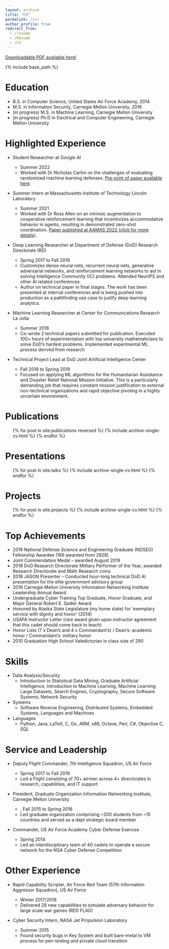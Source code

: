```yaml
---
layout: archive
title: "CV"
permalink: /cv/
author_profile: true
redirect_from:
  - /resume
  - /Resume
  - /CV
---
```


[Downloadable PDF available here!](https://drive.google.com/file/d/1ptOLPkCVdnmy4BcWU_E8hQVN1ZCfNeCb/view?usp=sharing)

{% include base_path %}

Education
======
* B.S. in Computer Science, United States Air Force Academy, 2014
* M.S. in Information Security, Carnegie Mellon University, 2016
* (in progress) M.S. in Machine Learning, Carnegie Mellon University
* (in progress) Ph.D in Electrical and Computer Engineering, Carnegie Mellon University

Highlighted Experience
======
* Student Researcher at Google AI
  * Summer 2022
  *	Worked with Dr Nicholas Carlini on the challenges of evaluating randomized machine learning defenses. [Pre-print of paper available here](https://arxiv.org/abs/2302.13464).

* Summer Intern at Massachusetts Institute of Technology Lincoln Laboratory
  * Summer 2021
  * Worked with Dr Ross Allen on an intrinsic augmentation to cooperative reinforcement learning that incentivizes accommodative behavior in agents, resulting in demonstrated zero-shot coordination. [Paper published at AAMAS 2022 (click for more details)](https://keanelucas.com/anyplay/).

* Deep Learning Researcher at Department of Defense (DoD) Research Directorate (RD)
  * Spring 2017 to Fall 2019
  * Customizes dense neural nets, recurrent neural nets, generative adversarial networks, and reinforcement learning networks to aid in solving Intelligence Community (IC) problems. Attended NeurIPS and other AI related conferences.
  * Author on technical paper in final stages. The work has been presented at internal conferences and is being pushed into production as a pathfinding use case to justify deep learning analytics.

* Machine Learning Researcher at Center for Communications Research La Jolla
  * Summer 2018
  * Co-wrote 2 technical papers submitted for publication. Executed 100+ hours of experimentation with top university mathematicians to solve DoD’s hardest problems. Implemented experimental ML process derived from research

* Technical Project Lead at DoD Joint Artificial Intelligence Center
  * Fall 2018 to Spring 2019
  * Focused on applying ML algorithms for the Humanitarian Assistance and Disaster Relief National Mission Initiative. This is a particularly demanding job that requires constant mission justification to external non-technical organizations and rapid objective pivoting in a highly uncertain environment.

Publications
======
  <ul>{% for post in site.publications reversed %}
    {% include archive-single-cv.html %}
  {% endfor %}</ul>

Presentations
======
  <ul>{% for post in site.talks %}
    {% include archive-single-cv.html %}
  {% endfor %}</ul>
  
Projects
======
  <ul>{% for post in site.projects %}
    {% include archive-single-cv.html %}
  {% endfor %}</ul>


Top Achievements
======
* 2019 National Defense Science and Engineering Graduate (NDSEG) Fellowship Awardee (166 awarded from 2928)
* Joint Commendation Medal – awarded August 2019
* 2018 DoD Research Directorate Military Performer of the Year, awarded Research Directorate and Math Research coins
* 2018 JASON Presenter – Conducted hour-long technical DoD AI presentation for the elite government advisory group
* 2016 Carnegie Mellon University Information Networking Institute Leadership Annual Award
* Undergraduate Cyber Training Top Graduate, Honor Graduate, and Major General Robert E. Sadler Award
* Honored by Alaska State Legislature (my home state) for 'exemplary service with dignity and honor' (2014)
* USAFA Instructor Letter (rare award given upon instructor agreement that this cadet should come back to teach)
* Honor Lists (7 x Dean’s and 4 x Commandant’s) / Dean’s: academic honor / Commandant’s: military honor
* 2010 Graduation High School Valedictorian in class size of 290

Skills
======
* Data Analysis/Security
  * Introduction to Statistical Data Mining, Graduate Artificial Intelligence, Introduction to Machine Learning, Machine Learning Large Datasets, Search Engines, Cryptography, Secure Software Systems, Network Security
* Systems
  * Software Reverse Engineering, Distributed Systems, Embedded Systems, Languages and Machines
* Languages
  * Python, Java, LaTeX, C, Go, ARM, x86, Octave, Perl, C#, Objective C, SQL
  
Service and Leadership
======
* Deputy Flight Commander, 7th Intelligence Squadron, US Air Force
  * Spring 2017 to Fall 2019
  * Led a Flight consisting of 70+ airmen across 4+ directorates in research, capabilities, and IT support

* President, Graduate Organization Information Networking Institute, Carnegie Mellon University
  * , Fall 2015 to Spring 2016
  * Led graduate organization comprising ~200 students from ~15 countries and served as a dept strategic board member

* Commander, US Air Force Academy Cyber Defense Exercise
  * Spring 2014
  * Led an interdisciplinary team of 40 cadets to operate a secure network for the NSA Cyber Defense Competition

Other Experience
======
* Rapid Capability Scripter, Air Force Red Team (57th Information Aggressor Squadron), US Air Force
  * Winter 2017/2018
  * Delivered 28 new capabilities to simulate adversary behavior for large scale war games (RED FLAG)

* Cyber Security Intern, NASA Jet Propulsion Laboratory
  * Summer 2015
  * Found security bugs in Key System and built bare-metal to VM process for pen-testing and private cloud transition